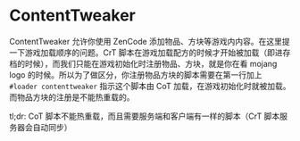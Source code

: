 # ContentTweaker

ContentTweaker 允许你使用 ZenCode 添加物品、方块等游戏内内容。在这里提一下游戏加载顺序的问题。CrT 脚本在游戏加载配方的时候才开始被加载（即进存档的时候），而我们只能在游戏初始化时注册物品、方块，就是你在看 mojang logo 的时候。所以为了做区分，你注册物品方块的脚本需要在第一行加上 `#loader contenttweaker` 指示这个脚本由 CoT 加载，在游戏初始化时就被加载。而物品方块的注册是不能热重载的。

tl;dr: CoT 脚本不能热重载，而且需要服务端和客户端有一样的脚本（CrT 脚本服务器会自动同步）
